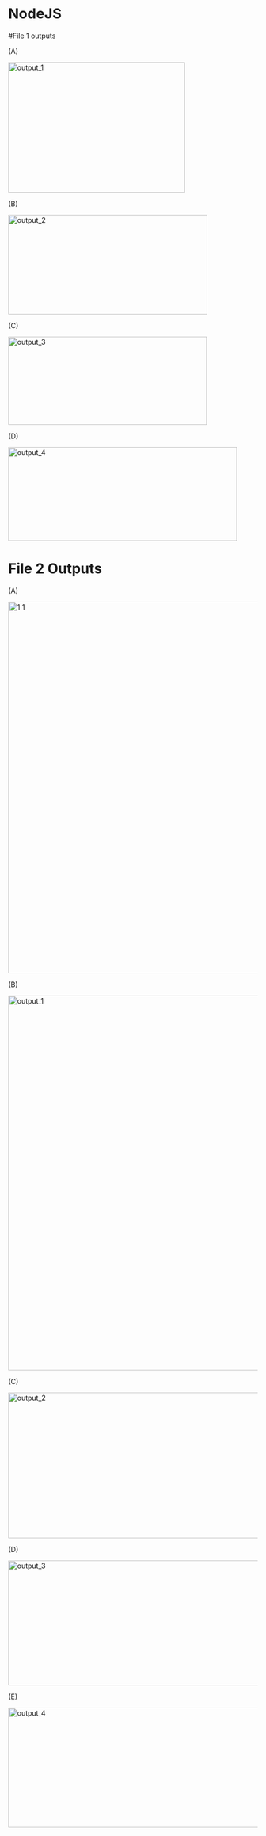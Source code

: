# NodeJS
#File 1 outputs 

(A)

<img width="357" height="263" alt="output_1" src="https://github.com/user-attachments/assets/bf9fefd6-e2c7-42e5-9a05-3ae5c6d64eba" />

(B)

<img width="402" height="201" alt="output_2" src="https://github.com/user-attachments/assets/9d34a0cd-964c-4062-98e9-14068c763957" />

(C)

<img width="401" height="178" alt="output_3" src="https://github.com/user-attachments/assets/1194f218-e715-4ced-94b5-7d89f21d3078" />


(D)

<img width="462" height="189" alt="output_4" src="https://github.com/user-attachments/assets/5d23d50e-03a1-4693-8813-86ba473a5b4f" />










# File 2 Outputs 

(A)

<img width="645" height="750" alt="1 1" src="https://github.com/user-attachments/assets/b8f8c983-e0ab-40a0-a38f-b1d37ef0b502" />


(B)

<img width="722" height="756" alt="output_1" src="https://github.com/user-attachments/assets/be50cebe-24ce-4ae4-a892-d5dda494ae9e" />



(C)

<img width="780" height="294" alt="output_2" src="https://github.com/user-attachments/assets/6f3eca1d-99cc-4f55-9327-6b424210a69f" />


(D)

<img width="662" height="252" alt="output_3" src="https://github.com/user-attachments/assets/22659f6f-ec5b-4978-96cd-be2ea1df813c" />


(E)


<img width="773" height="242" alt="output_4" src="https://github.com/user-attachments/assets/56b3fcdd-2fc6-4386-b1ad-e7d20230faf9" />



